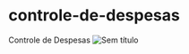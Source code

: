 # controle-de-despesas
Controle de Despesas
![Sem título](https://user-images.githubusercontent.com/78445566/155853629-32aee303-0560-4613-bafd-b43ab34805ac.png)
